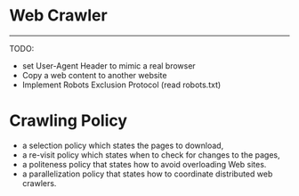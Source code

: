 # Web Crawler
-------------

TODO:

- set User-Agent Header to mimic a real browser
- Copy a web content to another website
- Implement Robots Exclusion Protocol (read robots.txt)

# Crawling Policy

- a selection policy which states the pages to download,
- a re-visit policy which states when to check for changes to the pages,
- a politeness policy that states how to avoid overloading Web sites.
- a parallelization policy that states how to coordinate distributed web crawlers.
